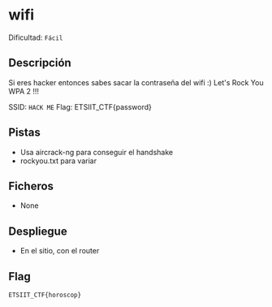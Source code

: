 # wifi

Dificultad: `Fácil`

## Descripción

Si eres hacker entonces sabes sacar la contraseña del wifi :)
Let's Rock You WPA 2 !!!

SSID: `HACK ME`
Flag: ETSIIT_CTF{password}

## Pistas
- Usa aircrack-ng para conseguir el handshake
- rockyou.txt para variar

## Ficheros
- None

## Despliegue
- En el sitio, con el router

## Flag
`ETSIIT_CTF{horoscop}`


